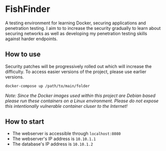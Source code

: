 # FishFinder

A testing environment for learning Docker, securing applications and penetration testing. I aim to to increase the security gradually to learn about securing networks as well as developing my penetration testing skills against harder endpoints.

## How to use

Security patches will be progressively rolled out which will increase the difficulty. To access easier versions of the project, please use earlier versions.

``` bash
docker-compose up /path/to/main/folder
```

*Note: Since the Docker images used within this project are Debian based please run these containers on a Linux environment.*
*Please do not expose this intentionally vulnerable container cluser to the Internet!*

## How to start

* The webserver is accessible through `localhost:8080`
* The webserver's IP address is `10.10.1.1`
* The database's IP address is `10.10.1.2`
